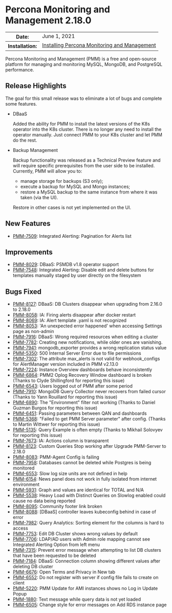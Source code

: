 # Percona Monitoring and Management 2.18.0

<table class="docutils field-list" frame="void" rules="none">
  <colgroup>
    <col class="field-name">
    <col class="field-body">
  </colgroup>
  <tbody valign="top">
    <tr class="field-odd field">
      <th class="field-name">Date:</th>
      <td class="field-body">June 1, 2021</td>
    </tr>
    <tr class="field-even field">
      <th class="field-name">Installation:</th>
      <td class="field-body">
        <a class="reference external" href="https://www.percona.com/software/pmm/quickstart">Installing Percona Monitoring and Management</a></td>
    </tr>
  </tbody>
</table>

Percona Monitoring and Management (PMM) is a free and open-source platform for managing and monitoring MySQL, MongoDB, and PostgreSQL performance.

## Release Highlights

The goal for this small release was to eliminate a lot of bugs and complete some features.

- DBaaS

    Added the ability for PMM to install the latest versions of the K8s operator into the K8s cluster. There is no longer any need to install the operator manually. Just connect PMM to your K8s cluster and let PMM do the rest.

- Backup Management

    Backup functionality was released as a Technical Preview feature and will require specific prerequisites from the user side to be installed. Currently, PMM will allow you to:

    - manage storage for backups (S3 only);
    - execute a backup for MySQL and Mongo instances;
    - restore a MySQL backup to the same instance from where it was taken (via the UI).

    Restore in other cases is not yet implemented on the UI.

## New Features

* [PMM-7509](https://jira.percona.com/browse/PMM-7509): Integrated Alerting: Pagination for Alerts list



## Improvements

* [PMM-8029](https://jira.percona.com/browse/PMM-8029): DBaaS: PSMDB v1.8 operator support
* [PMM-7548](https://jira.percona.com/browse/PMM-7548): Integrated Alerting: Disable edit and delete buttons for templates manually staged by user directly on the filesystem



## Bugs Fixed

* [PMM-8127](https://jira.percona.com/browse/PMM-8127): DBaaS: DB Clusters disappear when upgrading from 2.16.0 to 2.18.0
* [PMM-8058](https://jira.percona.com/browse/PMM-8058): IA: Firing alerts disappear after docker restart
* [PMM-8069](https://jira.percona.com/browse/PMM-8069): IA: Alert template .yaml is not recognized
* [PMM-8053](https://jira.percona.com/browse/PMM-8053): 'An unexpected error happened' when accessing Settings page as non-admin
* [PMM-7916](https://jira.percona.com/browse/PMM-7916): DBaaS: Wrong required resources when editing a cluster
* [PMM-7782](https://jira.percona.com/browse/PMM-7782): Creating new notifications, while older ones are vanishing.
* [PMM-7941](https://jira.percona.com/browse/PMM-7941): mongodb_exporter provides a wrong replication status value
* [PMM-5350](https://jira.percona.com/browse/PMM-5350): 500 Internal Server Error due to file permissions
* [PMM-7302](https://jira.percona.com/browse/PMM-7302): The attribute max_alerts is not valid for webhook_configs for AlertManager version included in PMM v2.13.0
* [PMM-7224](https://jira.percona.com/browse/PMM-7224): Instance Overview dashboards behave inconsistently
* [PMM-6864](https://jira.percona.com/browse/PMM-6864): PMM2 Oplog Recovery Window dashboard is broken (Thanks to Clyde Shillingford for reporting this issue)
* [PMM-6543](https://jira.percona.com/browse/PMM-6543): Users logged out of PMM after some period
* [PMM-7910](https://jira.percona.com/browse/PMM-7910): MongoDB Query Collector never recovers from failed cursor (Thanks to Yann Rouillard for reporting this issue)
* [PMM-6890](https://jira.percona.com/browse/PMM-6890): The "Environment" filter not working (Thanks to Daniel Guzman Burgos for reporting this issue)
* [PMM-6451](https://jira.percona.com/browse/PMM-6451): Passing parameters between QAN and dashboards
* [PMM-5368](https://jira.percona.com/browse/PMM-5368): "Failed to get PMM Server parameter" after config. (Thanks to Martin Wittwer for reporting this issue)
* [PMM-5135](https://jira.percona.com/browse/PMM-5135): Query Example is often empty (Thanks to Mikhail Solovyev for reporting this issue)
* [PMM-7673](https://jira.percona.com/browse/PMM-7673): IA: Actions column is transparent
* [PMM-8123](https://jira.percona.com/browse/PMM-8123): Custom Queries Stop working after Upgrade PMM-Server to 2.18.0
* [PMM-8083](https://jira.percona.com/browse/PMM-8083): PMM-Agent Config is failing
* [PMM-7958](https://jira.percona.com/browse/PMM-7958): Databases cannot be deleted while Postgres is being monitored
* [PMM-6553](https://jira.percona.com/browse/PMM-6553): Slow log size units are not defined in help
* [PMM-6154](https://jira.percona.com/browse/PMM-6154): News panel does not work in fully isolated from internet environment
* [PMM-5931](https://jira.percona.com/browse/PMM-5931): Graph and values are identical for TOTAL and N/A
* [PMM-5538](https://jira.percona.com/browse/PMM-5538): Heavy Load with Distinct Queries on Slowlog enabled could cause no data being reported
* [PMM-8095](https://jira.percona.com/browse/PMM-8095): Community footer link broken
* [PMM-8088](https://jira.percona.com/browse/PMM-8088): [DBaaS] controller leaves kubeconfig behind in case of error
* [PMM-7982](https://jira.percona.com/browse/PMM-7982): Query Analytics: Sorting element for the columns is hard to access
* [PMM-7753](https://jira.percona.com/browse/PMM-7753): Edit DB Cluster shows wrong values by default
* [PMM-7706](https://jira.percona.com/browse/PMM-7706): LDAP/AD users with Admin role mapping cannot see Integrated Alerting Option from left menu
* [PMM-7315](https://jira.percona.com/browse/PMM-7315):  Prevent error message when attempting to list DB clusters that have been requested to be deleted 
* [PMM-7184](https://jira.percona.com/browse/PMM-7184): DBaaS: Connection column showing different values after deleting DB cluster
* [PMM-6676](https://jira.percona.com/browse/PMM-6676): Open Terms and Privacy in New tab
* [PMM-6552](https://jira.percona.com/browse/PMM-6552): Do not register with server if config file fails to create on client
* [PMM-5220](https://jira.percona.com/browse/PMM-5220): PMM Update for AMI instances shows no Log in Update Popup
* [PMM-1880](https://jira.percona.com/browse/PMM-1880): Text message while query data is not yet loaded
* [PMM-6505](https://jira.percona.com/browse/PMM-6505): Change style for error messages on Add RDS instance page
